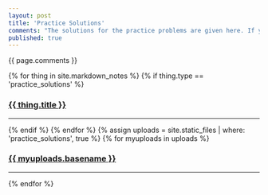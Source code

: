 ```yaml
---
layout: post
title: 'Practice Solutions'
comments: "The solutions for the practice problems are given here. If you guys aren't clear on any of them **see us as soon as chance favors**, there might be some typos and don't hesitate to clear things up. It makes life easier for everyone. Also, if you have your own ways of solving the same practice problems, there's no harm sharing it with us, we'll add it in the next class."
published: true
---
```


{{ page.comments }}

<div>
{% for thing in site.markdown_notes %}
  {% if thing.type == 'practice_solutions' %}
    <h3><a href="{{ thing.url | relative_url }}">{{ thing.title }}</a></h3><hr/>
  {% endif %}
{% endfor %}
{% assign uploads = site.static_files | where: 'practice_solutions', true %}
{% for myuploads in uploads %}
  <h3><a href= "{{ site.baseurl }}/{{ myuploads.path }}">{{ myuploads.basename }}</a></h3><hr/>
{% endfor %}
</div>
